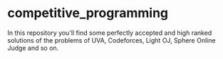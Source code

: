 # competitive_programming
In this repository you'll find some perfectly accepted and high ranked solutions of the problems of UVA, Codeforces, Light OJ, Sphere Online Judge and so on.
